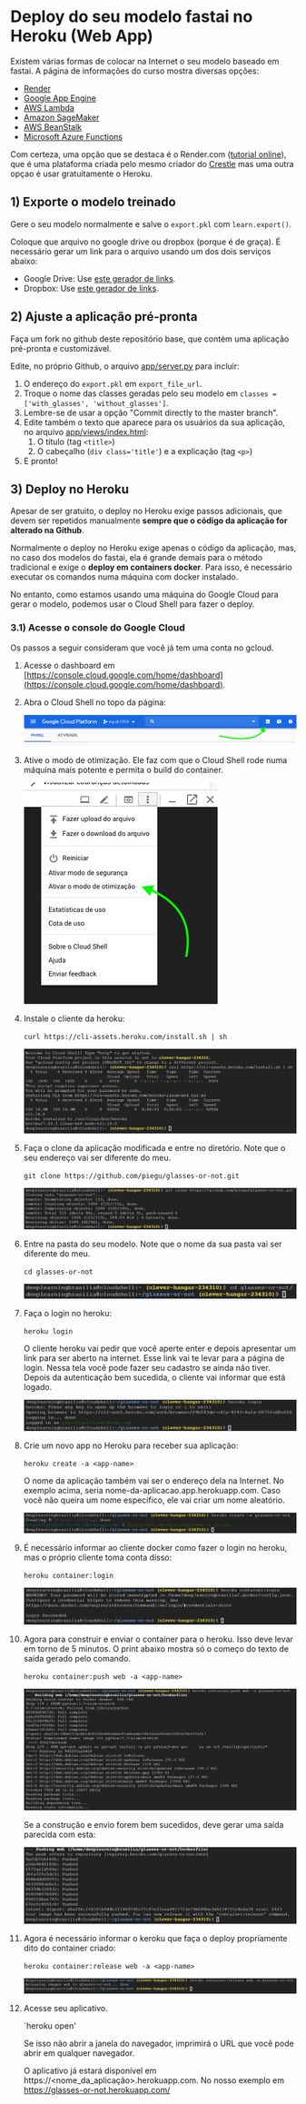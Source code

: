 # Deploy do seu modelo fastai no Heroku (Web App)

Existem várias formas de colocar na Internet o seu modelo baseado em fastai. A página de informações do curso mostra diversas opções:

* [Render](https://course.fast.ai/deployment_render.html)
* [Google App Engine](https://course.fast.ai/deployment_google_app_engine.html)
* [AWS Lambda](https://course.fast.ai/deployment_aws_lambda.html)
* [Amazon SageMaker](https://course.fast.ai/deployment_amzn_sagemaker.html)
* [AWS BeanStalk](https://course.fast.ai/deployment_aws_beanstalk.html)
* [Microsoft Azure Functions](https://course.fast.ai/deployment_azure_functions.html)

Com certeza, uma opção que se destaca é o Render.com ([tutorial online](https://course.fast.ai/deployment_render.html)), 
que é uma plataforma criada pelo mesmo criador do [Crestle](https://crestle.ai/) mas uma outra opçao é usar gratuitamente o Heroku.

## 1) Exporte o modelo treinado

Gere o seu modelo normalmente e salve o `export.pkl` com `learn.export()`.

Coloque que arquivo no google drive ou dropbox (porque é de graça). É necessário gerar um link para o arquivo usando um dos dois serviços abaixo:

- Google Drive: Use [este gerador de links](https://www.wonderplugin.com/online-tools/google-drive-direct-link-generator/).
- Dropbox: Use [este gerador de links](https://syncwithtech.blogspot.com/p/direct-download-link-generator.html).

## 2) Ajuste a aplicação pré-pronta

Faça um fork no github deste repositório base, que contém uma aplicação pré-pronta e customizável.

Edite, no próprio Github, o arquivo [app/server.py](https://github.com/piegu/glasses-or-not/blob/master/app/server.py) para incluir:

1. O endereço do `export.pkl` em `export_file_url`.
2. Troque o nome das classes geradas pelo seu modelo em `classes = ['with_glasses', 'without_glasses']`.
3. Lembre-se de usar a opção "Commit directly to the master branch".
4. Edite também o texto que aparece para os usuários da sua aplicação, no arquivo [app/views/index.html](https://github.com/piegu/glasses-or-not/blob/master/app/view/index.html):
    1. O título (tag `<title>`)
    2. O cabeçalho (`div class='title'`) e a explicação (tag `<p>`)
5. E pronto!

## 3) Deploy no Heroku

Apesar de ser gratuito, o deploy no Heroku exige passos adicionais, que devem ser repetidos manualmente **sempre que o código da aplicação for alterado na Github**.

Normalmente o deploy no Heroku exige apenas o código da aplicação, mas, no caso dos modelos do fastai, ela é grande demais para o método tradicional e exige o **deploy em containers docker**. Para isso, é necessário executar os comandos numa máquina com docker instalado.

No entanto, como estamos usando uma máquina do Google Cloud para gerar o modelo, podemos usar o Cloud Shell para fazer o deploy.

### 3.1) Acesse o console do Google Cloud

Os passos a seguir consideram que você já tem uma conta no gcloud.

1. Acesse o dashboard em [https://console.cloud.google.com/home/dashboard](https://console.cloud.google.com/home/dashboard).
2. Abra o Cloud Shell no topo da página:

    ![](Captura_de_Tela_2019-04-10_as_13-6bc61c51-8907-4603-9c7c-df9ac066361f.33.19.png)

3. Ative o modo de otimização. Ele faz com que o Cloud Shell rode numa máquina mais potente e permita o build do container.

    ![](Captura_de_Tela_2019-04-10_as_13-306f313f-7622-4f88-bf4c-e0aebf9eda2a.36.17.png)

4. Instale o cliente da heroku:

    `curl https://cli-assets.heroku.com/install.sh | sh`

    ![](0d2b036e-4920-42c7-83a9-7dc99d8b8966.jpg)

5. Faça o clone da aplicação modificada e entre no diretório. Note que o seu endereço vai ser diferente do meu.

    `git clone https://github.com/piegu/glasses-or-not.git`

    ![](60804939-9189-476e-a74f-9c2335411b7e.jpg)
    
6. Entre na pasta do seu modelo. Note que o nome da sua pasta vai ser diferente do meu.

    `cd glasses-or-not`

    ![](7d12a72b-13cc-406c-a5b5-5378166e3730.jpg)

7. Faça o login no heroku:

    `heroku login`
    
    O cliente heroku vai pedir que você aperte enter e depois apresentar um link para ser aberto na internet. Esse link vai te levar para a página de login. Nessa tela você pode fazer seu cadastro se ainda não tiver. Depois da autenticação bem sucedida, o cliente vai informar que está logado.

    ![](48b7d437-7d51-4a8f-b69f-8f30bd14f842.jpg)

8. Crie um novo app no Heroku para receber sua aplicação:

    `heroku create -a <app-name>`

    O nome da aplicação também vai ser o endereço dela na Internet. No exemplo acima, seria nome-da-aplicacao.app.herokuapp.com. Caso você não queira um nome específico, ele vai criar um nome aleatório.

    ![](493dd0b5-1c3e-4434-9971-3669313ffe02.jpg)

9. É necessário informar ao cliente docker como fazer o login no heroku, mas o próprio cliente toma conta disso:

    `heroku container:login`

    ![](5cccb037-80b0-4b33-8015-1b151460848f.jpg)

10. Agora para construir e enviar o container para o heroku. Isso deve levar em torno de 5 minutos. O print abaixo mostra só o começo do texto de saída gerado pelo comando.

    `heroku container:push web -a <app-name>`

    ![](ead96a7f-8ca6-4a96-ae52-d0335ffb1ab0.jpg)

    Se a construção e envio forem bem sucedidos, deve gerar uma saída parecida com esta:

    ![](4adc42d4-7955-4dc4-863c-f77900147b72.jpg)

11. Agora é necessário informar o keroku que faça o deploy propriamente dito do container criado:

    `heroku container:release web -a <app-name>`

    ![](bac4993a-6071-4527-9278-71e6ee9188b8.jpg)

12. Acesse seu aplicativo.

    `heroku open'
    
    Se isso não abrir a janela do navegador, imprimirá o URL que você pode abrir em qualquer navegador.

    O aplicativo já estará disponível em https://<nome_da_aplicação>.herokuapp.com. No nosso exemplo em https://glasses-or-not.herokuapp.com/
